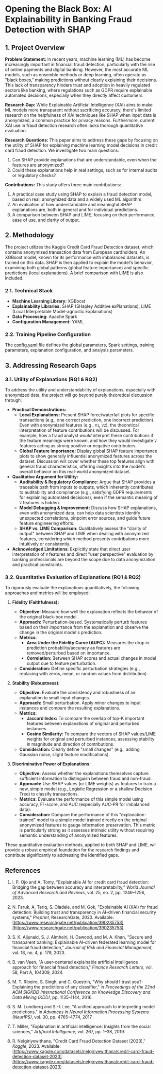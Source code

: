 # Opening the Black Box: AI Explainability in Banking Fraud Detection with SHAP

## 1. Project Overview

**Problem Statement:**
In recent years, machine learning (ML) has become increasingly important in financial fraud detection, particularly with the rise of online payments and digital banking. However, the most accurate ML models, such as ensemble methods or deep learning, often operate as "black boxes," making predictions without clearly explaining their decisions. This lack of transparency hinders trust and adoption in heavily regulated sectors like banking, where regulations such as GDPR require explainable automated decisions, especially when they directly affect customers.

**Research Gap:**
While Explainable Artificial Intelligence (XAI) aims to make ML models more transparent without sacrificing accuracy, there's limited research on the helpfulness of XAI techniques like SHAP when input data is anonymized, a common practice for privacy reasons. Furthermore, current XAI use in fraud detection research often lacks thorough quantitative evaluation.

**Research Questions:**
This paper aims to address these gaps by focusing on the utility of SHAP for explaining machine learning model decisions in credit card fraud detection. We investigate two main questions:
1.  Can SHAP provide explanations that are understandable, even when the features are anonymized?
2.  Could these explanations help in real settings, such as for internal audits or regulatory checks?

**Contributions:**
This study offers three main contributions:
1.  A practical case study using SHAP to explain a fraud detection model, based on real, anonymized data and a widely used ML algorithm.
2.  An evaluation of how understandable and meaningful SHAP explanations are, both in general and for individual predictions.
3.  A comparison between SHAP and LIME, focusing on their performance, ease of use, and clarity of output.

## 2. Methodology

The project utilizes the Kaggle Credit Card Fraud Detection dataset, which contains anonymized transaction data from European cardholders. An XGBoost model, known for its performance with imbalanced datasets, is trained on this data. SHAP is then applied to explain the model's behavior, examining both global patterns (global feature importance) and specific predictions (local explanations). A brief comparison with LIME is also included.

### 2.1. Technical Stack

* **Machine Learning Library:** XGBoost
* **Explainability Libraries:** SHAP (SHapley Additive exPlanations), LIME (Local Interpretable Model-agnostic Explanations)
* **Data Processing:** Apache Spark
* **Configuration Management:** YAML

### 2.2. Training Pipeline Configuration

The [config.yaml](config/config.yaml) file defines the global parameters, Spark settings, training parameters, explanation configuration, and analysis parameters.
## 3. Addressing Research Gaps

### 3.1. Utility of Explanations (RQ1 & RQ2)

To address the utility and understandability of explanations, especially with anonymized data, the project will go beyond purely theoretical discussion through:

* **Practical Demonstrations:**
    * **Local Explanations:** Present SHAP force/waterfall plots for specific transactions (e.g., one correct prediction, one incorrect prediction). Even with anonymized features (e.g., `V1`, `V2`), the theoretical interpretation of feature contributions will be discussed. For example, how a fraud analyst *would* interpret these contributions if the feature meanings were known, and how they would investigate `V` features acting as strong positive or negative contributors.
    * **Global Feature Importance:** Display global SHAP feature importance plots to show generally influential anonymized features across the dataset. Discussion will cover whether these top features align with general fraud characteristics, offering insights into the model's overall behavior on this real-world anonymized dataset.
* **Qualitative Argument for Utility:**
    * **Auditability & Regulatory Compliance:** Argue that SHAP provides a traceable path from inputs to outputs, which inherently contributes to auditability and compliance (e.g., satisfying GDPR requirements for explaining automated decisions), even if the semantic meaning of `V` features is hidden.
    * **Model Debugging & Improvement:** Discuss how SHAP explanations, even with anonymized data, can help data scientists identify unexpected correlations, pinpoint error sources, and guide future feature engineering efforts.
    * **SHAP vs. LIME Comparison:** Qualitatively assess the "clarity of output" between SHAP and LIME when dealing with anonymized features, considering which method presents contributions more intuitively or consistently.
* **Acknowledged Limitations:** Explicitly state that direct user interpretation of `V` features and direct "user perspective" evaluation by banking professionals are beyond the scope due to data anonymization and practical constraints.

### 3.2. Quantitative Evaluation of Explanations (RQ1 & RQ2)

To rigorously evaluate the explanations quantitatively, the following approaches and metrics will be employed:

1.  **Fidelity (Faithfulness):**
    * **Objective:** Measure how well the explanation reflects the behavior of the original black-box model.
    * **Approach:** Perturbation-based. Systematically perturb features based on their importance from the explanation and observe the change in the original model's prediction.
    * **Metrics:**
        * **Area Under the Fidelity Curve (AUFC):** Measures the drop in prediction probability/accuracy as features are removed/perturbed based on importance.
        * **Correlation:** Between SHAP scores and actual changes in model output due to feature perturbation.
    * **Consideration:** Define specific perturbation strategies (e.g., replacing with zeros, mean, or random values from distribution).

2.  **Stability (Robustness):**
    * **Objective:** Evaluate the consistency and robustness of an explanation to small input changes.
    * **Approach:** Small perturbation. Apply minor changes to input instances and compare the resulting explanations.
    * **Metrics:**
        * **Jaccard Index:** To compare the overlap of top-K important features between explanations of original and perturbed instances.
        * **Cosine Similarity:** To compare the vectors of SHAP values/LIME weights for original and perturbed instances, assessing stability in magnitude and direction of contributions.
    * **Consideration:** Clearly define "small changes" (e.g., adding Gaussian noise, slight feature modifications).

3.  **Discriminative Power of Explanations:**
    * **Objective:** Assess whether the explanations themselves capture sufficient information to distinguish between fraud and non-fraud.
    * **Approach:** Use SHAP values (or LIME weights) as features to train a new, simple model (e.g., Logistic Regression or a shallow Decision Tree) to classify transactions.
    * **Metrics:** Evaluate the performance of this simple model using accuracy, F1-score, and AUC (especially AUC-PR for imbalanced data).
    * **Consideration:** Compare the performance of this "explanation-trained" model to a simple model trained directly on the original anonymized features to gauge information preservation. This metric is particularly strong as it assesses intrinsic utility without requiring semantic understanding of anonymized features.

These quantitative evaluation methods, applied to both SHAP and LIME, will provide a robust empirical foundation for the research findings and contribute significantly to addressing the identified gaps.


## References

1. I. P. Ojo and A. Tomy, "Explainable AI for credit card fraud detection: Bridging the gap between accuracy and interpretability," *World Journal of Advanced Research and Reviews*, vol. 25, no. 2, pp. 1246–1256, 2023.

2. N. Faruk, A. Tariq, S. Oladele, and M. Gok, "Explainable AI (XAI) for fraud detection: Building trust and transparency in AI-driven financial security systems," *Preprint*, ResearchGate, 2023. Available: [https://www.researchgate.net/publication/390235753](https://www.researchgate.net/publication/390235753)

3. S. K. Aljunaid, S. J. Almheiri, H. Dawood, and M. A. Khan, "Secure and transparent banking: Explainable AI-driven federated learning model for financial fraud detection," *Journal of Risk and Financial Management*, vol. 18, no. 4, p. 179, 2023.

4. B. van Veen, "A user-centered explainable artificial intelligence approach for financial fraud detection," *Finance Research Letters*, vol. 58, Part A, 104309, 2024.

5. M. T. Ribeiro, S. Singh, and C. Guestrin, "Why should I trust you?: Explaining the predictions of any classifier," in *Proceedings of the 22nd ACM SIGKDD International Conference on Knowledge Discovery and Data Mining (KDD)*, pp. 1135–1144, 2016.

6. S. M. Lundberg and S.-I. Lee, "A unified approach to interpreting model predictions," in *Advances in Neural Information Processing Systems (NeurIPS)*, vol. 30, pp. 4765–4774, 2017.

7. T. Miller, "Explanation in artificial intelligence: Insights from the social sciences," *Artificial Intelligence*, vol. 267, pp. 1–38, 2019.

8. R. Nelgiriyewithana, "Credit Card Fraud Detection Dataset (2023)," *Kaggle*, 2023. Available: [https://www.kaggle.com/datasets/nelgiriyewithana/credit-card-fraud-detection-dataset-2023](https://www.kaggle.com/datasets/nelgiriyewithana/credit-card-fraud-detection-dataset-2023)
